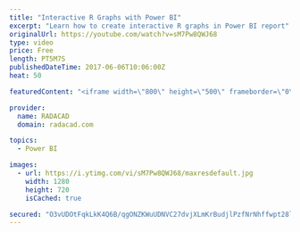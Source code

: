 ```yaml
---
title: "Interactive R Graphs with Power BI"
excerpt: "Learn how to create interactive R graphs in Power BI report"
originalUrl: https://youtube.com/watch?v=sM7Pw8QWJ68
type: video
price: Free
length: PT5M7S
publishedDateTime: 2017-06-06T10:06:00Z
heat: 50

featuredContent: "<iframe width=\"800\" height=\"500\" frameborder=\"0\" src=\"https://www.youtube.com/embed/sM7Pw8QWJ68\" allow=\"accelerometer; autoplay; encrypted-media; gyroscope; picture-in-picture\" allowfullscreen></iframe>"

provider:
  name: RADACAD
  domain: radacad.com

topics:
  - Power BI

images:
  - url: https://i.ytimg.com/vi/sM7Pw8QWJ68/maxresdefault.jpg
    width: 1280
    height: 720
    isCached: true

secured: "O3vUDOtFqkLkK4Q6B/qgONZKWuUDNVC27dvjXLmKrBudjlPzfNrNhffwpt28lLNAbqCjeOrHgc7E/NvdoROSVopCU6qQm8rd92SC0QCxJ/jEZjNrFvLvTgmT2IPBPqPXpoqfg9xrbeMtyeGASk0iPSFiA1JkKBxbE3+kgjN1K+68pI7h3z9e3grxAVmejicuqpNkjE4KwQFAbaihT4FQjqEg6JFTlM6IGdWcSZ2kOk3tRO4M0jNZGYSNmI9VW7Chwnw6y+HRodGGl485Z3laKdlZ8UcGKvQw4hRg+jgpUQmVdXo9m4HFXH7ffGcXnLTOSRQaBwKqOJIQo71ExYBBW3yFmMsykLmILW0m6XZyeGjvl7SNi5s0su4r8r/XRMYN1mnCUinMWOsQEofWvUl/2IFBDYp/XwodyPT6bH3kc+s=;MYsOlXyCZ3Bx+BLWMsSyQg=="
---
```


